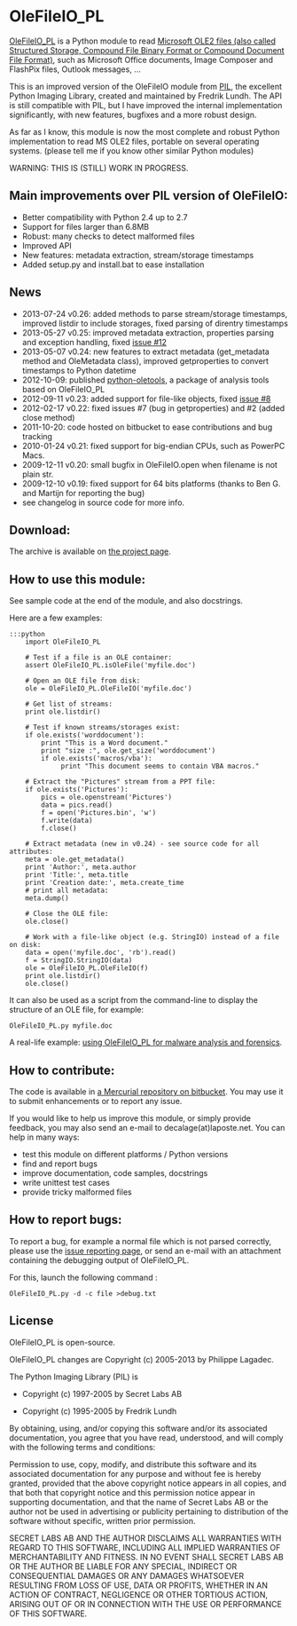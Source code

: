 OleFileIO_PL
============

[OleFileIO_PL](http://www.decalage.info/python/olefileio) is a Python module to read [Microsoft OLE2 files (also called Structured Storage, Compound File Binary Format or Compound Document File Format)](http://en.wikipedia.org/wiki/Compound_File_Binary_Format), such as Microsoft Office documents, Image Composer and FlashPix files, Outlook messages, ... 

This is an improved version of the OleFileIO module from [PIL](http://www.pythonware.com/products/pil/index.htm), the excellent Python Imaging Library, created and maintained by Fredrik Lundh. The API is still compatible with PIL, but I have improved the internal implementation significantly, with new features, bugfixes and a more robust design.

As far as I know, this module is now the most complete and robust Python implementation to read MS OLE2 files, portable on several operating systems. (please tell me if you know other similar Python modules)

WARNING: THIS IS (STILL) WORK IN PROGRESS.

Main improvements over PIL version of OleFileIO:
------------------------------------------------

- Better compatibility with Python 2.4 up to 2.7
- Support for files larger than 6.8MB
- Robust: many checks to detect malformed files
- Improved API
- New features: metadata extraction, stream/storage timestamps
- Added setup.py and install.bat to ease installation

News
----

- 2013-07-24 v0.26: added methods to parse stream/storage timestamps, improved listdir to include storages, fixed parsing of direntry timestamps
- 2013-05-27 v0.25: improved metadata extraction, properties parsing and exception handling, fixed [issue #12](https://bitbucket.org/decalage/olefileio_pl/issue/12/error-when-converting-timestamps-in-ole)
- 2013-05-07 v0.24: new features to extract metadata (get\_metadata method and OleMetadata class), improved getproperties to convert timestamps to Python datetime
- 2012-10-09: published [python-oletools](http://www.decalage.info/python/oletools), a package of analysis tools based on OleFileIO_PL
- 2012-09-11 v0.23: added support for file-like objects, fixed [issue #8](https://bitbucket.org/decalage/olefileio_pl/issue/8/bug-with-file-object)
- 2012-02-17 v0.22: fixed issues #7 (bug in getproperties) and #2 (added close method)
- 2011-10-20: code hosted on bitbucket to ease contributions and bug tracking
- 2010-01-24 v0.21: fixed support for big-endian CPUs, such as PowerPC Macs.
- 2009-12-11 v0.20: small bugfix in OleFileIO.open when filename is not plain str.
- 2009-12-10 v0.19: fixed support for 64 bits platforms (thanks to Ben G. and Martijn for reporting the bug)
- see changelog in source code for more info.

Download:
---------

The archive is available on [the project page](https://bitbucket.org/decalage/olefileio_pl/downloads).


How to use this module:
-----------------------

See sample code at the end of the module, and also docstrings.

Here are a few examples:

	:::python
		import OleFileIO_PL
		
		# Test if a file is an OLE container:
		assert OleFileIO_PL.isOleFile('myfile.doc')
		
		# Open an OLE file from disk:
		ole = OleFileIO_PL.OleFileIO('myfile.doc')
		
		# Get list of streams:
		print ole.listdir()
		
		# Test if known streams/storages exist:
		if ole.exists('worddocument'):
		    print "This is a Word document."
		    print "size :", ole.get_size('worddocument')
		    if ole.exists('macros/vba'):
		         print "This document seems to contain VBA macros."
		
		# Extract the "Pictures" stream from a PPT file:
		if ole.exists('Pictures'):
		    pics = ole.openstream('Pictures')
		    data = pics.read()
		    f = open('Pictures.bin', 'w')
		    f.write(data)
		    f.close()

		# Extract metadata (new in v0.24) - see source code for all attributes:
		meta = ole.get_metadata()
		print 'Author:', meta.author
		print 'Title:', meta.title
		print 'Creation date:', meta.create_time
		# print all metadata:
		meta.dump()

		# Close the OLE file:
		ole.close()
		
		# Work with a file-like object (e.g. StringIO) instead of a file on disk:
		data = open('myfile.doc', 'rb').read()
		f = StringIO.StringIO(data)
		ole = OleFileIO_PL.OleFileIO(f)
		print ole.listdir()
		ole.close()
		
		
It can also be used as a script from the command-line to display the structure of an OLE file, for example:

	OleFileIO_PL.py myfile.doc

A real-life example: [using OleFileIO_PL for malware analysis and forensics](http://blog.gregback.net/2011/03/using-remnux-for-forensic-puzzle-6/).

How to contribute:
------------------

The code is available in [a Mercurial repository on bitbucket](https://bitbucket.org/decalage/olefileio_pl). You may use it to submit enhancements or to report any issue.

If you would like to help us improve this module, or simply provide feedback, you may also send an e-mail to decalage(at)laposte.net. You can help in many ways:

- test this module on different platforms / Python versions
- find and report bugs
- improve documentation, code samples, docstrings
- write unittest test cases
- provide tricky malformed files

How to report bugs:
-------------------

To report a bug, for example a normal file which is not parsed correctly, please use the [issue reporting page](https://bitbucket.org/decalage/olefileio_pl/issues?status=new&status=open), or send an e-mail with an attachment containing the debugging output of OleFileIO_PL.

For this, launch the following command :

	OleFileIO_PL.py -d -c file >debug.txt 

License
-------

OleFileIO_PL is open-source.

OleFileIO_PL changes are Copyright (c) 2005-2013 by Philippe Lagadec.

The Python Imaging Library (PIL) is

- Copyright (c) 1997-2005 by Secret Labs AB

- Copyright (c) 1995-2005 by Fredrik Lundh

By obtaining, using, and/or copying this software and/or its associated documentation, you agree that you have read, understood, and will comply with the following terms and conditions:

Permission to use, copy, modify, and distribute this software and its associated documentation for any purpose and without fee is hereby granted, provided that the above copyright notice appears in all copies, and that both that copyright notice and this permission notice appear in supporting documentation, and that the name of Secret Labs AB or the author not be used in advertising or publicity pertaining to distribution of the software without specific, written prior permission.

SECRET LABS AB AND THE AUTHOR DISCLAIMS ALL WARRANTIES WITH REGARD TO THIS SOFTWARE, INCLUDING ALL IMPLIED WARRANTIES OF MERCHANTABILITY AND FITNESS. IN NO EVENT SHALL SECRET LABS AB OR THE AUTHOR BE LIABLE FOR ANY SPECIAL, INDIRECT OR CONSEQUENTIAL DAMAGES OR ANY DAMAGES WHATSOEVER RESULTING FROM LOSS OF USE, DATA OR PROFITS, WHETHER IN AN ACTION OF CONTRACT, NEGLIGENCE OR OTHER TORTIOUS ACTION, ARISING OUT OF OR IN CONNECTION WITH THE USE OR PERFORMANCE OF THIS SOFTWARE.

